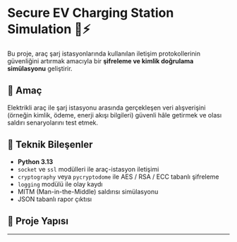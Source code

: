 # Secure EV Charging Station Simulation 🔐⚡

Bu proje, araç şarj istasyonlarında kullanılan iletişim protokollerinin güvenliğini artırmak amacıyla bir **şifreleme ve kimlik doğrulama simülasyonu** geliştirir.

## 🎯 Amaç
Elektrikli araç ile şarj istasyonu arasında gerçekleşen veri alışverişini (örneğin kimlik, ödeme, enerji akışı bilgileri) güvenli hâle getirmek ve olası saldırı senaryolarını test etmek.

## 🧩 Teknik Bileşenler
- **Python 3.13**
- `socket` ve `ssl` modülleri ile araç-istasyon iletişimi
- `cryptography` veya `pycryptodome` ile AES / RSA / ECC tabanlı şifreleme
- `logging` modülü ile olay kaydı
- MITM (Man-in-the-Middle) saldırısı simülasyonu
- JSON tabanlı rapor çıktısı

## 📁 Proje Yapısı
--------------------------
